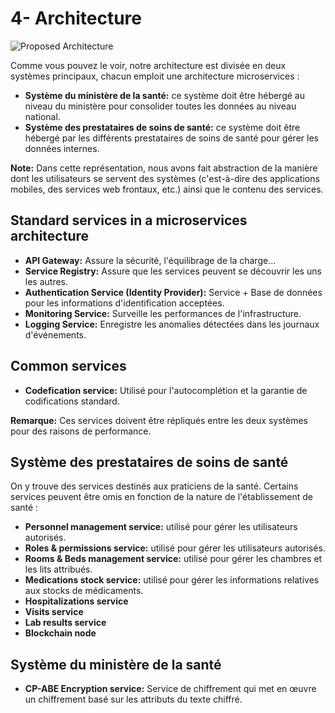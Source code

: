 # 4- Architecture

![Proposed Architecture](figures/architecture.png "Architecture")

Comme vous pouvez le voir, notre architecture est divisée en deux systèmes principaux, chacun emploit une architecture microservices :

- **Système du ministère de la santé:** ce système doit être hébergé au niveau du ministère pour consolider toutes les données au niveau national.
- **Système des prestataires de soins de santé:** ce système doit être hébergé par les différents prestataires de soins de santé pour gérer les données internes.

**Note:** Dans cette représentation, nous avons fait abstraction de la manière dont les utilisateurs se servent des systèmes (c'est-à-dire des applications mobiles, des services web frontaux, etc.) ainsi que le contenu des services.

## Standard services in a microservices architecture

- **API Gateway:** Assure la sécurité, l'équilibrage de la charge...
- **Service Registry:** Assure que les services peuvent se découvrir les uns les autres.
- **Authentication Service (Identity Provider):** Service + Base de données pour les informations d'identification acceptées.
- **Monitoring Service:** Surveille les performances de l'infrastructure.
- **Logging Service:** Enregistre les anomalies détectées dans les journaux d'événements.

## Common services

- **Codefication service:** Utilisé pour l'autocomplétion et la garantie de codifications standard.

**Remarque:** Ces services doivent être répliqués entre les deux systèmes pour des raisons de performance.

## Système des prestataires de soins de santé

On y trouve des services destinés aux praticiens de la santé. Certains services peuvent être omis en fonction de la nature de l'établissement de santé :

- **Personnel management service:** utilisé pour gérer les utilisateurs autorisés.
- **Roles & permissions service:** utilisé pour gérer les utilisateurs autorisés.
- **Rooms & Beds management service:** utilisé pour gérer les chambres et les lits attribués.
- **Medications stock service:** utilisé pour gérer les informations relatives aux stocks de médicaments.
- **Hospitalizations service**
- **Visits service**
- **Lab results service**
- **Blockchain node**

## Système du ministère de la santé

- **CP-ABE Encryption service:** Service de chiffrement qui met en œuvre un chiffrement basé sur les attributs du texte chiffré.
